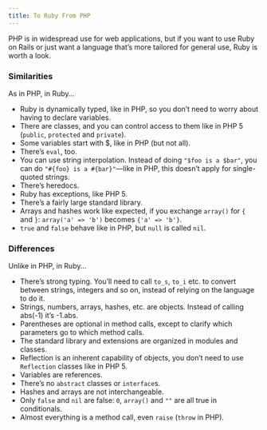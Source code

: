 ```yaml
---
title: To Ruby From PHP
---
```


PHP is in widespread use for web applications, but if you want to use
Ruby on Rails or just want a language that’s more tailored for general
use, Ruby is worth a look.

### Similarities

As in PHP, in Ruby…

* Ruby is dynamically typed, like in PHP, so you don’t need to worry
  about having to declare variables.
* There are classes, and you can control access to them like in PHP 5
  (`public`, `protected` and `private`).
* Some variables start with $, like in PHP (but not all).
* There’s `eval`, too.
* You can use string interpolation. Instead of doing `"$foo is a $bar"`,
  you can do `"#{foo} is a #{bar}"`—like in PHP, this doesn’t apply for
  single-quoted strings.
* There’s heredocs.
* Ruby has exceptions, like PHP 5.
* There’s a fairly large standard library.
* Arrays and hashes work like expected, if you exchange `array()` for
  `{` and `}`\: `array('a' => 'b')` becomes `{'a' => 'b'}`.
* `true` and `false` behave like in PHP, but `null` is called `nil`.

### Differences

Unlike in PHP, in Ruby…

* There’s strong typing. You’ll need to call `to_s`, `to_i` etc. to
  convert between strings, integers and so on, instead of relying on the
  language to do it.
* Strings, numbers, arrays, hashes, etc. are objects. Instead of calling
  abs(-1) it’s -1.abs.
* Parentheses are optional in method calls, except to clarify which
  parameters go to which method calls.
* The standard library and extensions are organized in modules and classes.
* Reflection is an inherent capability of objects, you don’t need to use
  `Reflection` classes like in PHP 5.
* Variables are references.
* There’s no `abstract` classes or `interface`s.
* Hashes and arrays are not interchangeable.
* Only `false` and `nil` are false: `0`, `array()` and `""` are all true
  in conditionals.
* Almost everything is a method call, even `raise` (`throw` in PHP).
